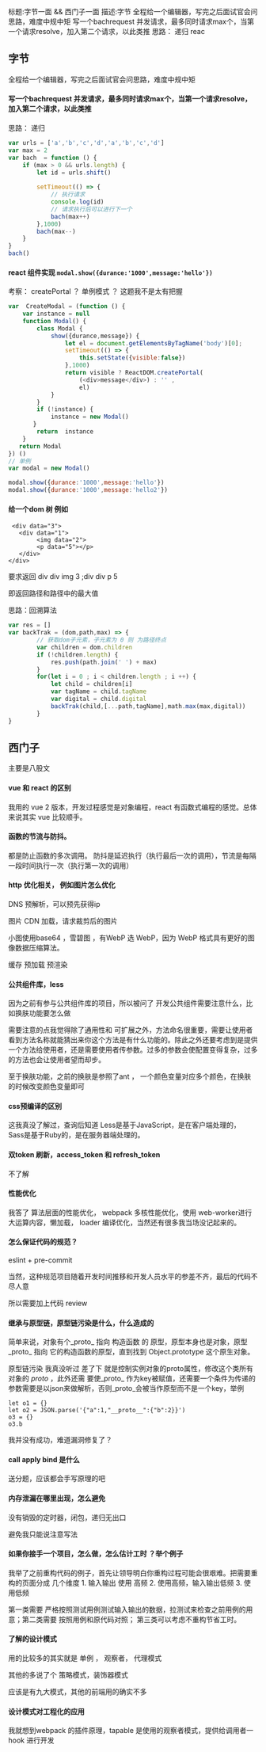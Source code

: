 标题:字节一面 && 西门子一面 
描述:字节 全程给一个编辑器，写完之后面试官会问思路，难度中规中矩 写一个bachrequest 并发请求，最多同时请求max个，当第一个请求resolve，加入第二个请求，以此类推 思路： 递归 reac

## 字节 
全程给一个编辑器，写完之后面试官会问思路，难度中规中矩

#### 写一个bachrequest 并发请求，最多同时请求max个，当第一个请求resolve，加入第二个请求，以此类推

思路： 递归

```javascript
var urls = ['a','b','c','d','a','b','c','d']
var max = 2
var bach  = function () {
    if (max > 0 && urls.length) {
        let id = urls.shift()
        
        setTimeout(() => {
            // 执行请求
            console.log(id)
            // 请求执行后可以进行下一个
            bach(max++)
        },1000)
        bach(max--)
    }
}
bach()
```



####  react 组件实现 `modal.show({durance:'1000',message:'hello'})`

 考察： createPortal ？ 单例模式 ？ 这题我不是太有把握

```javascript
var  CreateModal = (function () {
    var instance = null
    function Modal() {
        class Modal {
            show({durance,message}) {
                let el = document.getElementsByTagName('body')[0];
                setTimeout(() => {
                    this.setState({visible:false})
                },1000)
                return visible ? ReactDOM.createPortal(
                    (<div>message</div>) : '' ,
                    el)
            }
        }
        if (!instance) {
            instance = new Modal()
       } 
        return  instance
    }
   return Modal 
}) ()
// 单例
var modal = new Modal()

modal.show({durance:'1000',message:'hello'})
modal.show({durance:'1000',message:'hello2'})

```



#### 给一个dom 树 例如

```
 <div data="3">
   <div data="1">
     	<img data="2">
   		<p data="5"></p>
   </div>
</div>
```

要求返回 div div img 3   ;div div p 5

即返回路径和路径中的最大值

思路：回溯算法

```javascript
var res = []
var backTrak = (dom,path,max) => {
        // 获取dom子元素，子元素为 0 则 为路径终点
        var children = dom.children
        if (!children.length) {
            res.push(path.join(' ') + max)
        }
        for(let i = 0 ; i < children.length ; i ++) {
            let child = children[i]
            var tagName = child.tagName
            var digital = child.digital
            backTrak(child,[...path,tagName],math.max(max,digital))
        }
}

```
## 西门子
主要是八股文
#### vue 和 react 的区别

我用的 vue 2 版本，开发过程感觉是对象编程，react 有函数式编程的感觉。总体来说其实 vue 比较顺手。 

#### 函数的节流与防抖。    

都是防止函数的多次调用。  防抖是延迟执行（执行最后一次的调用），节流是每隔一段时间执行一次（执行第一次的调用）

#### http 优化相关， 例如图片怎么优化

DNS 预解析，可以预先获得ip

图片 CDN 加载，请求裁剪后的图片

小图使用base64 ，雪碧图 ，有WebP 选 WebP，因为 WebP 格式具有更好的图像数据压缩算法。 

缓存  预加载  预渲染

#### 公共组件库，less

因为之前有参与公共组件库的项目，所以被问了 开发公共组件需要注意什么，比如换肤功能要怎么做

需要注意的点我觉得除了通用性和 可扩展之外，方法命名很重要，需要让使用者看到方法名称就能猜出来你这个方法是有什么功能的。除此之外还要考虑到是提供一个方法给使用者，还是需要使用者传参数。过多的参数会使配置变得复杂，过多的方法也会让使用者望而却步。

至于换肤功能，之前的换肤是参照了ant ， 一个颜色变量对应多个颜色，在换肤的时候改变颜色变量即可



#### css预编译的区别

这我真没了解过，查询后知道   Less是基于JavaScript，是在客户端处理的，   Sass是基于Ruby的，是在服务器端处理的。



#### 双token 刷新，access_token 和 refresh_token

不了解

#### 性能优化

我答了 算法层面的性能优化， webpack 多核性能优化，使用 web-worker进行大运算内容，懒加载， loader 编译优化，当然还有很多我当场没记起来的。

#### 怎么保证代码的规范？

eslint + pre-commit

当然，这种规范项目随着开发时间推移和开发人员水平的参差不齐，最后的代码不尽人意

 所以需要加上代码 review



#### 继承与原型链，原型链污染是什么，什么造成的

简单来说，对象有个_proto_ 指向 构造函数 的 原型，原型本身也是对象，原型_proto_ 指向  它的构造函数的原型，直到找到 Object.prototype 这个原生对象。

原型链污染 我真没听过 差了下 就是控制实例对象的proto属性，修改这个类所有对象的 _proto_ ，此外还需 要使_proto_ 作为key被赋值，还需要一个条件为传递的参数需要是以json来做解析，否则_proto_会被当作原型而不是一个key，举例

```
let o1 = {}
let o2 = JSON.parse('{"a":1,"__proto__":{"b":2}}')
o3 = {}
o3.b
```

我并没有成功，难道漏洞修复了？ 

#### call apply bind 是什么

送分题，应该都会手写原理的吧

#### 内存泄漏在哪里出现，怎么避免

没有销毁的定时器，闭包，递归无出口

避免我只能说注意写法

#### 如果你接手一个项目，怎么做，怎么估计工时 ？举个例子

我举了之前重构代码的例子，首先让领导明白你重构过程可能会很艰难。把需要重构的页面分成 几个维度 1. 输入输出 使用 高频 2. 使用高频，输入输出低频 3. 使用低频

第一类需要 严格按照测试用例测试输入输出的数据，拉测试来检查之前用例的用意；第二类需要 按照用例和原代码对照； 第三类可以考虑不重构节省工时。

#### 了解的设计模式

用的比较多的其实就是 单例 ， 观察者， 代理模式

其他的多说了个 策略模式，装饰器模式

应该是有九大模式，其他的前端用的确实不多

#### 设计模式对工程化的应用

我就想到webpack 的插件原理，tapable 是使用的观察者模式，提供给调用者一hook 进行开发